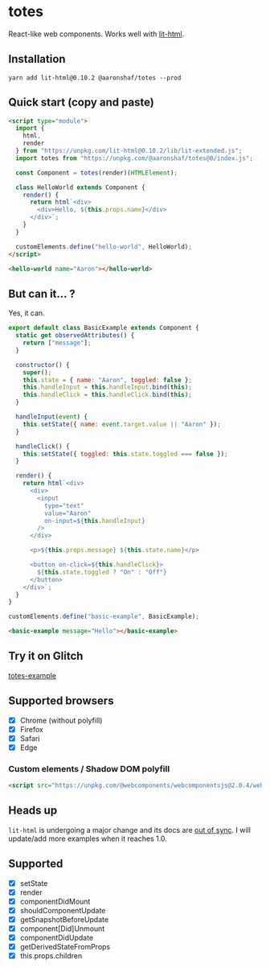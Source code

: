 # totes

React-like web components. Works well with [lit-html](https://github.com/Polymer/lit-html).

## Installation

```
yarn add lit-html@0.10.2 @aaronshaf/totes --prod
```

## Quick start (copy and paste)

```html
<script type="module">
  import {
    html,
    render
  } from "https://unpkg.com/lit-html@0.10.2/lib/lit-extended.js";
  import totes from "https://unpkg.com/@aaronshaf/totes@0/index.js";

  const Component = totes(render)(HTMLElement);

  class HelloWorld extends Component {
    render() {
      return html`<div>
        <div>Hello, ${this.props.name}</div>
      </div>`;
    }
  }

  customElements.define("hello-world", HelloWorld);
</script>

<hello-world name="Aaron"></hello-world>
```

## But can it... ?

Yes, it can.

```javascript
export default class BasicExample extends Component {
  static get observedAttributes() {
    return ["message"];
  }

  constructor() {
    super();
    this.state = { name: "Aaron", toggled: false };
    this.handleInput = this.handleInput.bind(this);
    this.handleClick = this.handleClick.bind(this);
  }

  handleInput(event) {
    this.setState({ name: event.target.value || "Aaron" });
  }

  handleClick() {
    this.setState({ toggled: this.state.toggled === false });
  }

  render() {
    return html`<div>
      <div>
        <input
          type="text"
          value="Aaron"
          on-input=${this.handleInput}
        />
      </div>

      <p>${this.props.message} ${this.state.name}</p>

      <button on-click=${this.handleClick}>
        ${this.state.toggled ? "On" : "Off"}
      </button>
    </div>`;
  }
}

customElements.define("basic-example", BasicExample);
```

```html
<basic-example message="Hello"></basic-example>
```

## Try it on Glitch

[totes-example](https://glitch.com/edit/#!/totes-example?path=hello-world.html:1:0)

## Supported browsers

- [x] Chrome (without polyfill)
- [x] Firefox
- [x] Safari
- [x] Edge

### Custom elements / Shadow DOM polyfill

```html
<script src="https://unpkg.com/@webcomponents/webcomponentsjs@2.0.4/webcomponents-loader.js"></script>
```

## Heads up

`lit-html` is undergoing a major change and its docs are [out of sync](https://github.com/Polymer/lit-html/issues/410). I will update/add more examples when it reaches 1.0.

## Supported

- [x] setState
- [x] render
- [x] componentDidMount
- [x] shouldComponentUpdate
- [x] getSnapshotBeforeUpdate
- [x] component[Did]Unmount
- [x] componentDidUpdate
- [x] getDerivedStateFromProps
- [x] this.props.children
